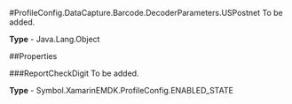 #ProfileConfig.DataCapture.Barcode.DecoderParameters.USPostnet
To be added.

**Type** - Java.Lang.Object

##Properties

###ReportCheckDigit
To be added.

**Type** - Symbol.XamarinEMDK.ProfileConfig.ENABLED_STATE


